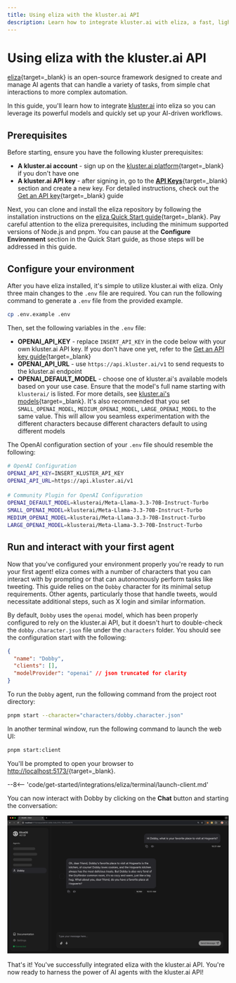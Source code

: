 ```yaml
---
title: Using eliza with the kluster.ai API
description: Learn how to integrate kluster.ai with eliza, a fast, lightweight, and flexible AI agent framework, to launch and configure your own AI agent chatbot. 
---
```


# Using eliza with the kluster.ai API

[eliza](https://elizaos.github.io/eliza/){target=\_blank} is an open-source framework designed to create and manage AI agents that can handle a variety of tasks, from simple chat interactions to more complex automation.

In this guide, you'll learn how to integrate [kluster.ai](https://www.kluster.ai/) into eliza so you can leverage its powerful models and quickly set up your AI-driven workflows.

## Prerequisites

Before starting, ensure you have the following kluster prerequisites:

- **A kluster.ai account** - sign up on the [kluster.ai platform](https://platform.kluster.ai/signup){target=\_blank} if you don't have one
- **A kluster.ai API key** - after signing in, go to the [**API Keys**](https://platform.kluster.ai/apikeys){target=\_blank} section and create a new key. For detailed instructions, check out the [Get an API key](/get-started/get-api-key/){target=\_blank} guide

Next, you can clone and install the eliza repository by following the installation instructions on the [eliza Quick Start guide](https://elizaos.github.io/eliza/docs/quickstart/){target=\_blank}. Pay careful attention to the eliza prerequisites, including the minimum supported versions of Node.js and pnpm. You can pause at the **Configure Environment** section in the Quick Start guide, as those steps will be addressed in this guide.

## Configure your environment

After you have eliza installed, it's simple to utilize kluster.ai with eliza. Only three main changes to the `.env` file are required. You can run the following command to generate a `.env` file from the provided example. 

```bash
cp .env.example .env
```

Then, set the following variables in the `.env` file: 

  - **OPENAI_API_KEY** - replace `INSERT_API_KEY` in the code below with your own kluster.ai API key. If you don't have one yet, refer to the [Get an API key guide](/get-started/get-api-key/){target=\_blank}
  - **OPENAI_API_URL** - use `https://api.kluster.ai/v1` to send requests to the kluster.ai endpoint
  - **OPENAI_DEFAULT_MODEL** - choose one of kluster.ai's available models based on your use case. Ensure that the model's full name starting with `klusterai/` is listed. For more details, see [kluster.ai's models](/api-reference/reference/#list-supported-models){target=\_blank}. It's also recommended that you set `SMALL_OPENAI_MODEL`, `MEDIUM_OPENAI_MODEL`, `LARGE_OPENAI_MODEL` to the same value. This will allow you seamless experimentation with the different characters because different characters default to using different models

The OpenAI configuration section of your `.env` file should resemble the following:

```bash
# OpenAI Configuration
OPENAI_API_KEY=INSERT_KLUSTER_API_KEY
OPENAI_API_URL=https://api.kluster.ai/v1

# Community Plugin for OpenAI Configuration
OPENAI_DEFAULT_MODEL=klusterai/Meta-Llama-3.3-70B-Instruct-Turbo
SMALL_OPENAI_MODEL=klusterai/Meta-Llama-3.3-70B-Instruct-Turbo
MEDIUM_OPENAI_MODEL=klusterai/Meta-Llama-3.3-70B-Instruct-Turbo
LARGE_OPENAI_MODEL=klusterai/Meta-Llama-3.3-70B-Instruct-Turbo
```

## Run and interact with your first agent

Now that you've configured your environment properly you're ready to run your first agent! eliza comes with a number of characters that you can interact with by prompting or that can autonomously perform tasks like tweeting. This guide relies on the `Dobby` character for its minimal setup requirements. Other agents, particularly those that handle tweets, would necessitate additional steps, such as X login and similar information. 

By default, `Dobby` uses the `openai` model, which has been properly configured to rely on the kluster.ai API, but it doesn't hurt to double-check the `dobby.character.json` file under the `characters` folder. You should see the configuration start with the following:

```json
{
  "name": "Dobby",
  "clients": [],
  "modelProvider": "openai" // json truncated for clarity
}
```

To run the `Dobby` agent, run the following command from the project root directory:

```bash
pnpm start --character="characters/dobby.character.json"
``` 

In another terminal window, run the following command to launch the web UI: 

```bash
pnpm start:client
```

You'll be prompted to open your browser to [http://localhost:5173/](http://localhost:5173/){target=\_blank}. 

--8<-- 'code/get-started/integrations/eliza/terminal/launch-client.md'

You can now interact with Dobby by clicking on the **Chat** button and starting the conversation: 

![Chat with Dobby AI agent](/images/get-started/integrations/eliza/eliza-1.webp)

That's it! You've successfully integrated eliza with the kluster.ai API. You're now ready to harness the power of AI agents with the kluster.ai API! 
